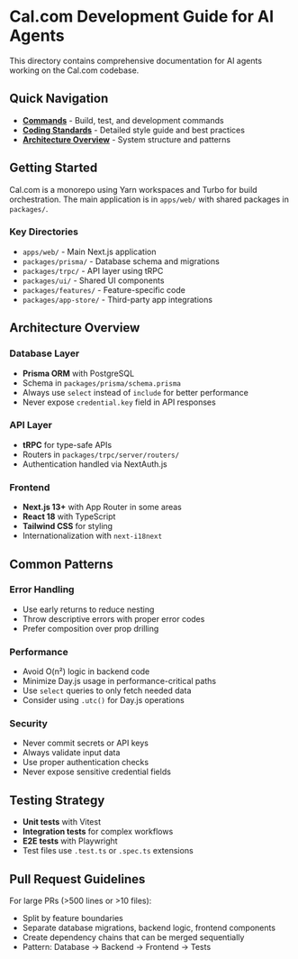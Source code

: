 # Cal.com Development Guide for AI Agents

This directory contains comprehensive documentation for AI agents working on the Cal.com codebase.

## Quick Navigation

- **[Commands](commands.md)** - Build, test, and development commands
- **[Coding Standards](coding-standards.md)** - Detailed style guide and best practices
- **[Architecture Overview](#architecture-overview)** - System structure and patterns

## Getting Started

Cal.com is a monorepo using Yarn workspaces and Turbo for build orchestration. The main application is in `apps/web/` with shared packages in `packages/`.

### Key Directories

- `apps/web/` - Main Next.js application
- `packages/prisma/` - Database schema and migrations
- `packages/trpc/` - API layer using tRPC
- `packages/ui/` - Shared UI components
- `packages/features/` - Feature-specific code
- `packages/app-store/` - Third-party app integrations

## Architecture Overview

### Database Layer

- **Prisma ORM** with PostgreSQL
- Schema in `packages/prisma/schema.prisma`
- Always use `select` instead of `include` for better performance
- Never expose `credential.key` field in API responses

### API Layer

- **tRPC** for type-safe APIs
- Routers in `packages/trpc/server/routers/`
- Authentication handled via NextAuth.js

### Frontend

- **Next.js 13+** with App Router in some areas
- **React 18** with TypeScript
- **Tailwind CSS** for styling
- Internationalization with `next-i18next`

## Common Patterns

### Error Handling

- Use early returns to reduce nesting
- Throw descriptive errors with proper error codes
- Prefer composition over prop drilling

### Performance

- Avoid O(n²) logic in backend code
- Minimize Day.js usage in performance-critical paths
- Use `select` queries to only fetch needed data
- Consider using `.utc()` for Day.js operations

### Security

- Never commit secrets or API keys
- Always validate input data
- Use proper authentication checks
- Never expose sensitive credential fields

## Testing Strategy

- **Unit tests** with Vitest
- **Integration tests** for complex workflows
- **E2E tests** with Playwright
- Test files use `.test.ts` or `.spec.ts` extensions

## Pull Request Guidelines

For large PRs (>500 lines or >10 files):

- Split by feature boundaries
- Separate database migrations, backend logic, frontend components
- Create dependency chains that can be merged sequentially
- Pattern: Database → Backend → Frontend → Tests
